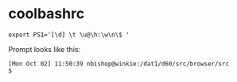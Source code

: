 # coolbashrc

    export PS1='[\d] \t \u@\h:\w\n\$ '

Prompt looks like this:

    [Mon Oct 02] 11:50:39 nbishop@winkie:/dat1/d60/src/browser/src
    $ 
